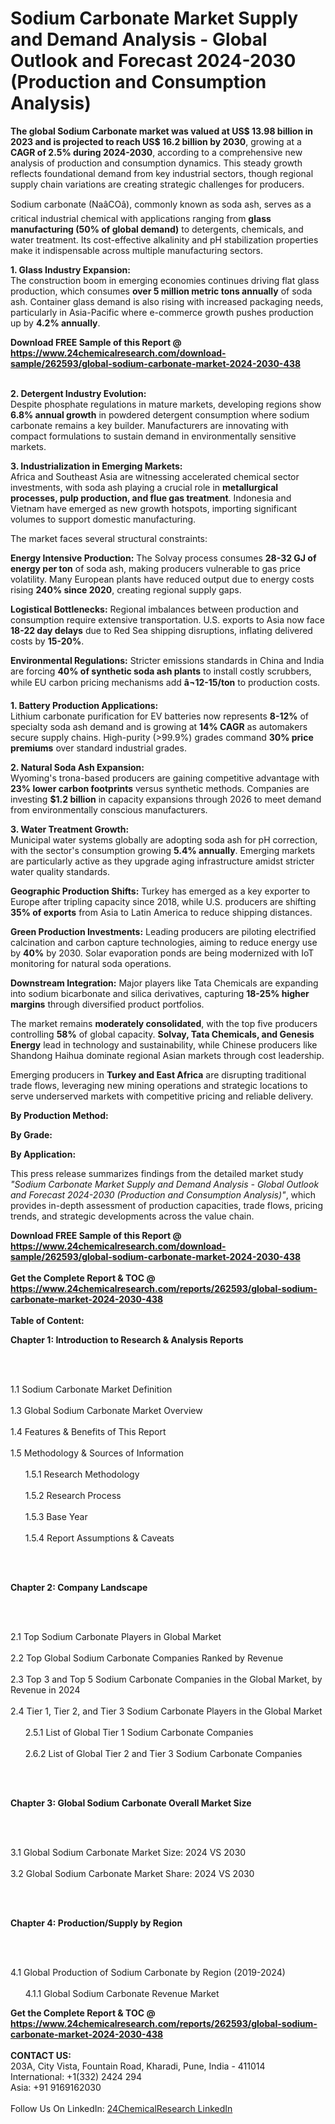 <h1>Sodium Carbonate Market Supply and Demand Analysis - Global Outlook and Forecast 2024-2030 (Production and Consumption Analysis)</h1><p><strong>The global Sodium Carbonate market was valued at US$ 13.98 billion in 2023 and is projected to reach US$ 16.2 billion by 2030</strong>, growing at a <strong>CAGR of 2.5% during 2024-2030</strong>, according to a comprehensive new analysis of production and consumption dynamics. This steady growth reflects foundational demand from key industrial sectors, though regional supply chain variations are creating strategic challenges for producers.</p><p>Sodium carbonate (NaâCOâ), commonly known as soda ash, serves as a critical industrial chemical with applications ranging from <strong>glass manufacturing (50% of global demand)</strong> to detergents, chemicals, and water treatment. Its cost-effective alkalinity and pH stabilization properties make it indispensable across multiple manufacturing sectors.</p><p><strong>1. Glass Industry Expansion:</strong><br>
The construction boom in emerging economies continues driving flat glass production, which consumes <strong>over 5 million metric tons annually</strong> of soda ash. Container glass demand is also rising with increased packaging needs, particularly in Asia-Pacific where e-commerce growth pushes production up by <strong>4.2% annually</strong>.</p><div><b>Download FREE Sample of this Report @ 
            <a href="https://www.24chemicalresearch.com/download-sample/262593/global-sodium-carbonate-market-2024-2030-438">
            https://www.24chemicalresearch.com/download-sample/262593/global-sodium-carbonate-market-2024-2030-438</a></b></div><br><p><strong>2. Detergent Industry Evolution:</strong><br>
Despite phosphate regulations in mature markets, developing regions show <strong>6.8% annual growth</strong> in powdered detergent consumption where sodium carbonate remains a key builder. Manufacturers are innovating with compact formulations to sustain demand in environmentally sensitive markets.</p><p><strong>3. Industrialization in Emerging Markets:</strong><br>
Africa and Southeast Asia are witnessing accelerated chemical sector investments, with soda ash playing a crucial role in <strong>metallurgical processes, pulp production, and flue gas treatment</strong>. Indonesia and Vietnam have emerged as new growth hotspots, importing significant volumes to support domestic manufacturing.</p><p>The market faces several structural constraints:</p><p><strong>Energy Intensive Production:</strong> The Solvay process consumes <strong>28-32 GJ of energy per ton</strong> of soda ash, making producers vulnerable to gas price volatility. Many European plants have reduced output due to energy costs rising <strong>240% since 2020</strong>, creating regional supply gaps.</p><p><strong>Logistical Bottlenecks:</strong> Regional imbalances between production and consumption require extensive transportation. U.S. exports to Asia now face <strong>18-22 day delays</strong> due to Red Sea shipping disruptions, inflating delivered costs by <strong>15-20%</strong>.</p><p><strong>Environmental Regulations:</strong> Stricter emissions standards in China and India are forcing <strong>40% of synthetic soda ash plants</strong> to install costly scrubbers, while EU carbon pricing mechanisms add <strong>â¬12-15/ton</strong> to production costs.</p><p><strong>1. Battery Production Applications:</strong><br>
Lithium carbonate purification for EV batteries now represents <strong>8-12%</strong> of specialty soda ash demand and is growing at <strong>14% CAGR</strong> as automakers secure supply chains. High-purity (&gt;99.9%) grades command <strong>30% price premiums</strong> over standard industrial grades.</p><p><strong>2. Natural Soda Ash Expansion:</strong><br>
Wyoming's trona-based producers are gaining competitive advantage with <strong>23% lower carbon footprints</strong> versus synthetic methods. Companies are investing <strong>$1.2 billion</strong> in capacity expansions through 2026 to meet demand from environmentally conscious manufacturers.</p><p><strong>3. Water Treatment Growth:</strong><br>
Municipal water systems globally are adopting soda ash for pH correction, with the sector's consumption growing <strong>5.4% annually</strong>. Emerging markets are particularly active as they upgrade aging infrastructure amidst stricter water quality standards.</p><p><strong>Geographic Production Shifts:</strong> Turkey has emerged as a key exporter to Europe after tripling capacity since 2018, while U.S. producers are shifting <strong>35% of exports</strong> from Asia to Latin America to reduce shipping distances.</p><p><strong>Green Production Investments:</strong> Leading producers are piloting electrified calcination and carbon capture technologies, aiming to reduce energy use by <strong>40%</strong> by 2030. Solar evaporation ponds are being modernized with IoT monitoring for natural soda operations.</p><p><strong>Downstream Integration:</strong> Major players like Tata Chemicals are expanding into sodium bicarbonate and silica derivatives, capturing <strong>18-25% higher margins</strong> through diversified product portfolios.</p><p>The market remains <strong>moderately consolidated</strong>, with the top five producers controlling <strong>58%</strong> of global capacity. <strong>Solvay, Tata Chemicals, and Genesis Energy</strong> lead in technology and sustainability, while Chinese producers like Shandong Haihua dominate regional Asian markets through cost leadership.</p><p>Emerging producers in <strong>Turkey and East Africa</strong> are disrupting traditional trade flows, leveraging new mining operations and strategic locations to serve underserved markets with competitive pricing and reliable delivery.</p><p><strong>By Production Method:</strong></p><p><strong>By Grade:</strong></p><p><strong>By Application:</strong></p><p>This press release summarizes findings from the detailed market study <em>"Sodium Carbonate Market Supply and Demand Analysis - Global Outlook and Forecast 2024-2030 (Production and Consumption Analysis)"</em>, which provides in-depth assessment of production capacities, trade flows, pricing trends, and strategic developments across the value chain.</p><div><b>Download FREE Sample of this Report @ 
            <a href="https://www.24chemicalresearch.com/download-sample/262593/global-sodium-carbonate-market-2024-2030-438">
            https://www.24chemicalresearch.com/download-sample/262593/global-sodium-carbonate-market-2024-2030-438</a></b></div><br><div><b>Get the Complete Report & TOC @ 
            <a href="https://www.24chemicalresearch.com/reports/262593/global-sodium-carbonate-market-2024-2030-438">
            https://www.24chemicalresearch.com/reports/262593/global-sodium-carbonate-market-2024-2030-438</a></b></div><br>
            <b>Table of Content:</b><p><p><strong>Chapter 1: Introduction to Research &amp; Analysis Reports</strong></p><br />
<br />
<p>1.1 Sodium Carbonate Market Definition<br /><br />
1.3 Global Sodium Carbonate Market Overview<br /><br />
1.4 Features &amp; Benefits of This Report<br /><br />
1.5 Methodology &amp; Sources of Information<br /><br />
&nbsp;&nbsp;&nbsp;&nbsp;&nbsp; 1.5.1 Research Methodology<br /><br />
&nbsp;&nbsp;&nbsp;&nbsp;&nbsp; 1.5.2 Research Process<br /><br />
&nbsp;&nbsp;&nbsp;&nbsp;&nbsp; 1.5.3 Base Year<br /><br />
&nbsp;&nbsp;&nbsp;&nbsp;&nbsp; 1.5.4 Report Assumptions &amp; Caveats</p><br />
<br />
<p><strong>Chapter 2: Company Landscape</strong></p><br />
<br />
<p>2.1 Top Sodium Carbonate Players in Global Market<br /><br />
2.2 Top Global Sodium Carbonate Companies Ranked by Revenue<br /><br />
2.3 Top 3 and Top 5 Sodium Carbonate Companies in the Global Market, by Revenue in 2024<br /><br />
2.4 Tier 1, Tier 2, and Tier 3 Sodium Carbonate Players in the Global Market<br /><br />
&nbsp;&nbsp;&nbsp;&nbsp;&nbsp; 2.5.1 List of Global Tier 1 Sodium Carbonate Companies<br /><br />
&nbsp;&nbsp;&nbsp;&nbsp;&nbsp; 2.6.2 List of Global Tier 2 and Tier 3 Sodium Carbonate Companies</p><br />
<br />
<p><strong>Chapter 3: Global Sodium Carbonate Overall Market Size</strong></p><br />
<br />
<p>3.1 Global Sodium Carbonate Market Size: 2024 VS 2030<br /><br />
3.2 Global Sodium Carbonate Market Share: 2024 VS 2030</p><br />
<br />
<p><strong>Chapter 4: Production/Supply by Region</strong></p><br />
<br />
<p>4.1 Global Production of Sodium Carbonate by Region (2019-2024)<br /><br />
&nbsp;&nbsp;&nbsp;&nbsp;&nbsp; 4.1.1 Global Sodium Carbonate Revenue Market </p><div><b>Get the Complete Report & TOC @ 
            <a href="https://www.24chemicalresearch.com/reports/262593/global-sodium-carbonate-market-2024-2030-438">
            https://www.24chemicalresearch.com/reports/262593/global-sodium-carbonate-market-2024-2030-438</a></b></div><br><b>CONTACT US:</b><br>
            203A, City Vista, Fountain Road, Kharadi, Pune, India - 411014<br>
            International: +1(332) 2424 294<br>
            Asia: +91 9169162030 <br><br>
            Follow Us On LinkedIn: <a href="https://www.linkedin.com/company/24chemicalresearch/">24ChemicalResearch LinkedIn</a>